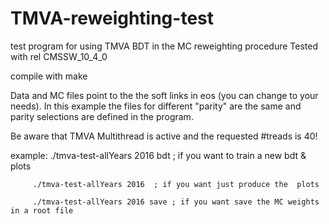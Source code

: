 # TMVA-reweighting-test
test program for using  TMVA BDT in the MC reweighting procedure
Tested with rel CMSSW_10_4_0

compile with make

Data and MC files point to the the soft links in eos (you can change to your needs). In this example the files for different "parity" are
the same and parity selections are defined in the program.

Be aware that TMVA Multithread is active and the requested #treads is 40! 

 
example: ./tmva-test-allYears 2016 bdt  ; if you want to train a new bdt & plots

         ./tmva-test-allYears 2016	; if you want just produce the  plots

         ./tmva-test-allYears 2016 save ; if you want save the MC weights in a root file
